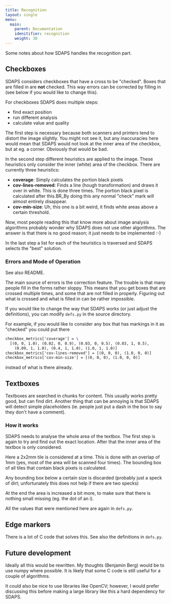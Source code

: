 ```yaml
---
title: Recognition
layout: single
menu:
  main:
    parent: Documentation
    idenitifier: recognition
    weight: 30
---
```


Some notes about how SDAPS handles the recognition part.

## Checkboxes

SDAPS considers checkboxes that have a cross to be "checked". Boxes that
are filled in are **not** checked. This way errors can be corrected by
filling in (see below if you would like to change this).

For checkboxes SDAPS does multiple steps:

* find exact position
* run different analysis
* calculate value and quality

The first step is necessary because both scanners and printers tend to
distort the image slightly. You might not see it, but any inaccuracies
here would mean that SDAPS would not look at the inner area of the checkbox,
but at eg. a corner. Obviously that would be bad.

In the second step different heuristics are applied to the image. These
heuristics only consider the inner (white) area of the checkbox. There are
currently three heuristics:

* **coverage**: Simply calculates the portion black pixels
* **cov-lines-removed**: Finds a line (hough transformation) and draws it
over in white. This is done three times. The portion black pixel is
calculated after this.BR_By doing this any normal "check" mark will
almost entirely disappear.
* **cov-min-size**: Uh, this one is a bit weird, it finds white areas
above a certain threshold.

Now, most people reading this that know more about image analysis
algorithms probably wonder why SDAPS does not use other algorithms. The
answer is that there is no good reason; it just needs to be implemented :-)

In the last step a list for each of the heuristics is traversed and SDAPS
selects the "best" solution.

### Errors and Mode of Operation

See also README.

The main source of errors is the correction feature. The trouble is that
many people fill in the forms rather sloppy. This means that you get boxes
that are crossed multiple times, and some that are not filled in properly.
Figuring out what is crossed and what is filled in can be rather impossible.

If you would like to change the way that SDAPS works (or just adjust the
definitions), you can modify ``defs.py`` in the source directory.

For example, if you would like to consider any box that has markings in it
as "checked" you could put there

``` latex
checkbox_metrics['coverage'] = \
  [(0, 0, 1.0), (0.02, 0, 0.9), (0.03, 0, 0.5), (0.03, 1, 0.5),
    (0.09, 1, 1.0), (0.4, 1, 1.0), (1.0, 1, 1.0)]
checkbox_metrics['cov-lines-removed'] = [(0, 0, 0), (1.0, 0, 0)]
checkbox_metrics['cov-min-size'] = [(0, 0, 0), (1.0, 0, 0)]
```

instead of what is there already.

## Textboxes

Textboxes are searched in chunks for content. This usually works pretty
good, but can find dirt. Another thing that can be annoying is that SDAPS
will detect simple placeholders (ie. people just put a dash in the box
to say they don't have a comment).

### How it works

SDAPS needs to analyse the whole area of the textbox. The first step is
again to try and find out the exact location. After that the inner area
of the textbox is only considered.

Here a 2x2mm tile is considered at a time. This is done with an overlap
of 1mm (yes, most of the area will be scanned four times). The bounding
box of all tiles that contain black pixels is calculated.

Any bounding box below a certain size is discarded (probably just a speck
of dirt; unfortunately this does not help if there are two specks)

At the end the area is increased a bit more, to make sure that there is
nothing small missing (eg. the dot of an i).

All the values that were mentioned here are again in ``defs.py``.

## Edge markers

There is a lot of C code that solves this. See also the definitions
in ``defs.py``.

## Future development

Ideally all this would be rewritten. My thoughts (Benjamin Berg) would
be to use numpy where possible. It is likely that some C code is still
useful for a couple of algorithms.

It could also be nice to use libraries like OpenCV; however, I would
prefer discussing this before making a large library like this a hard
dependency for SDAPS.

